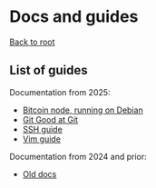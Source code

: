 Docs and guides
===============

[Back to root](../README.md)

List of guides
--------------

Documentation from 2025:
- [Bitcoin node, running on Debian](servers/bitcoin-node-on-debian/README.md)
- [Git Good at Git](git-related/README.md)
- [SSH guide](security/ssh/README.md)
- [Vim guide](vim/README.md)

Documentation from 2024 and prior:
- [Old docs](old-docs/README.md)
